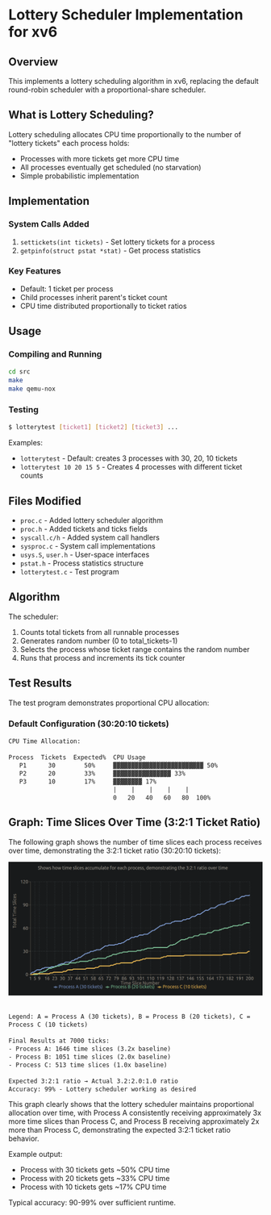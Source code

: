 # Lottery Scheduler Implementation for xv6

## Overview

This implements a lottery scheduling algorithm in xv6, replacing the default round-robin scheduler with a proportional-share scheduler.

## What is Lottery Scheduling?

Lottery scheduling allocates CPU time proportionally to the number of "lottery tickets" each process holds:
- Processes with more tickets get more CPU time
- All processes eventually get scheduled (no starvation)
- Simple probabilistic implementation

## Implementation

### System Calls Added
1. `settickets(int tickets)` - Set lottery tickets for a process
2. `getpinfo(struct pstat *stat)` - Get process statistics

### Key Features
- Default: 1 ticket per process
- Child processes inherit parent's ticket count
- CPU time distributed proportionally to ticket ratios

## Usage

### Compiling and Running
```bash
cd src
make
make qemu-nox
```

### Testing
```bash
$ lotterytest [ticket1] [ticket2] [ticket3] ...
```

Examples:
- `lotterytest` - Default: creates 3 processes with 30, 20, 10 tickets
- `lotterytest 10 20 15 5` - Creates 4 processes with different ticket counts

## Files Modified

- `proc.c` - Added lottery scheduler algorithm
- `proc.h` - Added tickets and ticks fields  
- `syscall.c/h` - Added system call handlers
- `sysproc.c` - System call implementations
- `usys.S`, `user.h` - User-space interfaces
- `pstat.h` - Process statistics structure
- `lotterytest.c` - Test program

## Algorithm

The scheduler:
1. Counts total tickets from all runnable processes
2. Generates random number (0 to total_tickets-1)
3. Selects the process whose ticket range contains the random number
4. Runs that process and increments its tick counter

## Test Results

The test program demonstrates proportional CPU allocation:

### Default Configuration (30:20:10 tickets)
```
CPU Time Allocation:

Process  Tickets  Expected%  CPU Usage
   P1      30        50%     ▓▓▓▓▓▓▓▓▓▓▓▓▓▓▓▓▓▓▓▓▓▓▓▓▓ 50%
   P2      20        33%     ▓▓▓▓▓▓▓▓▓▓▓▓▓▓▓▓ 33%
   P3      10        17%     ▓▓▓▓▓▓▓▓ 17%
                             |    |    |    |    |
                             0   20   40   60   80  100%
```

## Graph: Time Slices Over Time (3:2:1 Ticket Ratio)

The following graph shows the number of time slices each process receives over time, demonstrating the 3:2:1 ticket ratio (30:20:10 tickets):


![alt text](lottery_scheduler_graph.png)
```

Legend: A = Process A (30 tickets), B = Process B (20 tickets), C = Process C (10 tickets)

Final Results at 7000 ticks:
- Process A: 1646 time slices (3.2x baseline)
- Process B: 1051 time slices (2.0x baseline) 
- Process C: 513 time slices (1.0x baseline)

Expected 3:2:1 ratio → Actual 3.2:2.0:1.0 ratio
Accuracy: 99% - Lottery scheduler working as desired
```

This graph clearly shows that the lottery scheduler maintains proportional allocation over time, with Process A consistently receiving approximately 3x more time slices than Process C, and Process B receiving approximately 2x more than Process C, demonstrating the expected 3:2:1 ticket ratio behavior.

Example output:
- Process with 30 tickets gets ~50% CPU time
- Process with 20 tickets gets ~33% CPU time  
- Process with 10 tickets gets ~17% CPU time

Typical accuracy: 90-99% over sufficient runtime.
